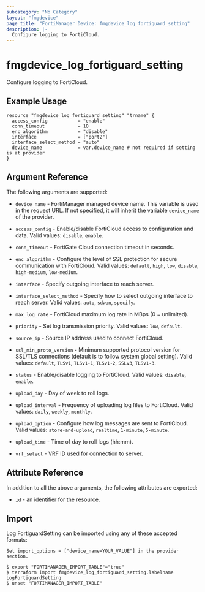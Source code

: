 ```yaml
---
subcategory: "No Category"
layout: "fmgdevice"
page_title: "FortiManager Device: fmgdevice_log_fortiguard_setting"
description: |-
  Configure logging to FortiCloud.
---
```


# fmgdevice_log_fortiguard_setting
Configure logging to FortiCloud.

## Example Usage

```hcl
resource "fmgdevice_log_fortiguard_setting" "trname" {
  access_config           = "enable"
  conn_timeout            = 10
  enc_algorithm           = "disable"
  interface               = ["port2"]
  interface_select_method = "auto"
  device_name             = var.device_name # not required if setting is at provider
}
```

## Argument Reference


The following arguments are supported:

* `device_name` - FortiManager managed device name. This variable is used in the request URL. If not specified, it will inherit the variable `device_name` of the provider.

* `access_config` - Enable/disable FortiCloud access to configuration and data. Valid values: `disable`, `enable`.

* `conn_timeout` - FortiGate Cloud connection timeout in seconds.
* `enc_algorithm` - Configure the level of SSL protection for secure communication with FortiCloud. Valid values: `default`, `high`, `low`, `disable`, `high-medium`, `low-medium`.

* `interface` - Specify outgoing interface to reach server.
* `interface_select_method` - Specify how to select outgoing interface to reach server. Valid values: `auto`, `sdwan`, `specify`.

* `max_log_rate` - FortiCloud maximum log rate in MBps (0 = unlimited).
* `priority` - Set log transmission priority. Valid values: `low`, `default`.

* `source_ip` - Source IP address used to connect FortiCloud.
* `ssl_min_proto_version` - Minimum supported protocol version for SSL/TLS connections (default is to follow system global setting). Valid values: `default`, `TLSv1`, `TLSv1-1`, `TLSv1-2`, `SSLv3`, `TLSv1-3`.

* `status` - Enable/disable logging to FortiCloud. Valid values: `disable`, `enable`.

* `upload_day` - Day of week to roll logs.
* `upload_interval` - Frequency of uploading log files to FortiCloud. Valid values: `daily`, `weekly`, `monthly`.

* `upload_option` - Configure how log messages are sent to FortiCloud. Valid values: `store-and-upload`, `realtime`, `1-minute`, `5-minute`.

* `upload_time` - Time of day to roll logs (hh:mm).
* `vrf_select` - VRF ID used for connection to server.


## Attribute Reference

In addition to all the above arguments, the following attributes are exported:
* `id` - an identifier for the resource.

## Import

Log FortiguardSetting can be imported using any of these accepted formats:
```
Set import_options = ["device_name=YOUR_VALUE"] in the provider section.

$ export "FORTIMANAGER_IMPORT_TABLE"="true"
$ terraform import fmgdevice_log_fortiguard_setting.labelname LogFortiguardSetting
$ unset "FORTIMANAGER_IMPORT_TABLE"
```

